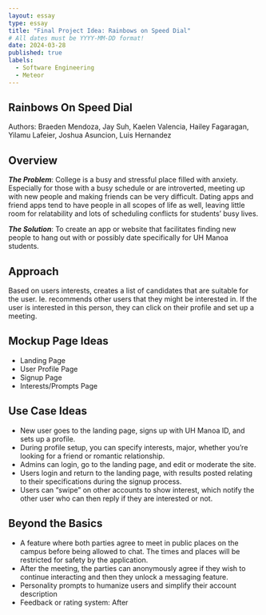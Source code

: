 ```yaml
---
layout: essay
type: essay
title: "Final Project Idea: Rainbows on Speed Dial"
# All dates must be YYYY-MM-DD format!
date: 2024-03-28
published: true
labels:
  - Software Engineering
  - Meteor
---
```


## Rainbows On Speed Dial
Authors: Braeden Mendoza, Jay Suh, Kaelen Valencia, Hailey Fagaragan, Yilamu Lafeier, Joshua Asuncion, Luis Hernandez

## Overview
***The Problem***: College is a busy and stressful place filled with anxiety. Especially for those with a busy schedule or are introverted, meeting up with new people and making friends can be very difficult. Dating apps and friend apps tend to have people in all scopes of life as well, leaving little room for relatability and lots of scheduling conflicts for students’ busy lives.

***The Solution***: To create an app or website that facilitates finding new people to hang out with or possibly date specifically for UH Manoa students.

## Approach
Based on users interests, creates a list of candidates that are suitable for the user. Ie. recommends other users that they might be interested in. If the user is interested in this person, they can click on their profile and set up a meeting.

## Mockup Page Ideas
<ul>
  <li>Landing Page</li>
  <li>User Profile Page</li>
  <li>Signup Page</li>
  <li>Interests/Prompts Page</li>
</ul>

## Use Case Ideas
<ul>
  <li>New user goes to the landing page, signs up with UH Manoa ID, and sets up a profile.</li>
  <li>During profile setup, you can specify interests, major, whether you’re looking for a friend or romantic relationship.</li>
  <li>Admins can login, go to the landing page, and edit or moderate the site.</li>
  <li>Users login and return to the landing page, with results posted relating to their specifications during the signup process.</li>
  <li>Users can “swipe” on other accounts to show interest, which notify the other user who can then reply if they are interested or not.</li>
</ul>

## Beyond the Basics
<ul>
  <li>A feature where both parties agree to meet in public places on the campus before being allowed to chat. The times and places will be restricted for safety by the application.</li>
  <li>After the meeting, the parties can anonymously agree if they wish to continue interacting and then they unlock a messaging feature.</li>
  <li>Personality prompts to humanize users and simplify their account description</li>
  <li>Feedback or rating system: After</li>
</ul>
